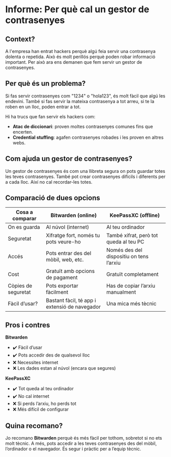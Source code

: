# Informe: Per què cal un gestor de contrasenyes

## Context?

A l'empresa han entrat hackers perquè algú feia servir una contrasenya dolenta o repetida. Això és molt perillós perquè poden robar informació important. Per això ara ens demanen que fem servir un gestor de contrasenyes.

## Per què és un problema?

Si fas servir contrasenyes com "1234" o "hola123", és molt fàcil que algú les endevini. També si fas servir la mateixa contrasenya a tot arreu, si te la roben en un lloc, poden entrar a tot.

Hi ha trucs que fan servir els hackers com:

- **Atac de diccionari**: proven moltes contrasenyes comunes fins que encerten.
- **Credential stuffing**: agafen contrasenyes robades i les proven en altres webs.

## Com ajuda un gestor de contrasenyes?

Un gestor de contrasenyes és com una llibreta segura on pots guardar totes les teves contrasenyes. També pot crear contrasenyes difícils i diferents per a cada lloc. Així no cal recordar-les totes.

## Comparació de dues opcions

| Cosa a comparar         | Bitwarden (online)                          | KeePassXC (offline)                      |
|------------------------|---------------------------------------------|------------------------------------------|
| On es guarda            | Al núvol (internet)                         | Al teu ordinador                         |
| Seguretat               | Xifratge fort, només tu pots veure-ho       | També xifrat, però tot queda al teu PC   |
| Accés                   | Pots entrar des del mòbil, web, etc.        | Només des del dispositiu on tens l’arxiu |
| Cost                    | Gratuït amb opcions de pagament             | Gratuït completament                     |
| Còpies de seguretat     | Pots exportar fàcilment                     | Has de copiar l’arxiu manualment         |
| Fàcil d’usar?           | Bastant fàcil, té app i extensió de navegador | Una mica més tècnic                      |

## Pros i contres

**Bitwarden**
- ✔️ Fàcil d’usar
- ✔️ Pots accedir des de qualsevol lloc
- ❌ ​Necessites internet
- ❌ Les dades estan al núvol (encara que segures)

**KeePassXC**
- ✔️ Tot queda al teu ordinador
- ✔️ No cal internet
- ❌ Si perds l’arxiu, ho perds tot
- ❌ Més difícil de configurar

## Quina recomano?

Jo recomano **Bitwarden** perquè és més fàcil per tothom, sobretot si no ets molt tècnic. A més, pots accedir a les teves contrasenyes des del mòbil, l’ordinador o el navegador. És segur i pràctic per a l’equip tècnic.


